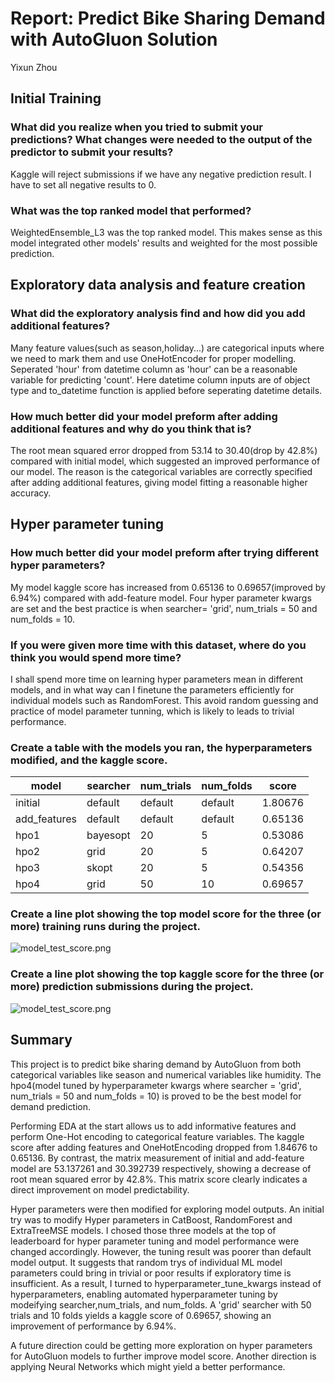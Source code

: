# Report: Predict Bike Sharing Demand with AutoGluon Solution
Yixun Zhou

## Initial Training
### What did you realize when you tried to submit your predictions? What changes were needed to the output of the predictor to submit your results?
Kaggle will reject submissions if we have any negative prediction result. I have to set all negative results to 0. 

### What was the top ranked model that performed?
WeightedEnsemble_L3 was the top ranked model. This makes sense as this model integrated other models' results and weighted for the most possible prediction.

## Exploratory data analysis and feature creation
### What did the exploratory analysis find and how did you add additional features?
Many feature values(such as season,holiday...) are categorical inputs where we need to mark them and use OneHotEncoder for proper modelling.
Seperated 'hour' from datetime column as 'hour' can be a reasonable variable for predicting 'count'. Here datetime column inputs are of object type and to_datetime function is applied before seperating datetime details.

### How much better did your model preform after adding additional features and why do you think that is?
The root mean squared error dropped from 53.14 to 30.40(drop by 42.8%) compared with initial model, which suggested an improved performance of our model. The reason is the categorical variables are correctly specified after adding additional features, giving model fitting a reasonable higher accuracy.

## Hyper parameter tuning
### How much better did your model preform after trying different hyper parameters?
My model kaggle score has increased from 0.65136 to 0.69657(improved by 6.94%) compared with add-feature model. Four hyper parameter kwargs are set and the best practice is when searcher= 'grid', num_trials = 50 and num_folds = 10. 

### If you were given more time with this dataset, where do you think you would spend more time?
I shall spend more time on learning hyper parameters mean in different models, and in what way can I finetune the parameters efficiently for individual models such as RandomForest. This avoid random guessing and practice of model parameter tunning, which is likely to leads to trivial performance.

### Create a table with the models you ran, the hyperparameters modified, and the kaggle score.
|model|searcher|num_trials|num_folds|score|
|-----|--------------|---------------|---------------|-----|
|initial|default|default|default|1.80676 |
|add_features|default|default|default|0.65136|
|hpo1|bayesopt|20|5|0.53086|
|hpo2|grid|20|5|0.64207|
|hpo3|skopt|20|5|0.54356|
|hpo4|grid|50|10|0.69657|

### Create a line plot showing the top model score for the three (or more) training runs during the project.

![model_test_score.png](img/model_eval_matrix.png)

### Create a line plot showing the top kaggle score for the three (or more) prediction submissions during the project.

![model_test_score.png](img/model_test_score.png)

## Summary
This project is to predict bike sharing demand by AutoGluon from both categorical variables like season and numerical variables like humidity. The hpo4(model tuned by hyperparameter kwargs where searcher = 'grid', num_trials = 50 and num_folds = 10) is proved to be the best model for demand prediction. 

Performing EDA at the start allows us to add informative features and perform One-Hot encoding to categorical feature variables. The kaggle score after adding features and OneHotEncoding dropped from 1.84676 to 0.65136. By contrast, the matrix measurement of initial and add-feature model are 53.137261 and 30.392739 respectively, showing a decrease of root mean squared error by 42.8%. This matrix score clearly indicates a direct improvement on model predictability. 

Hyper parameters were then modified for exploring model outputs. An initial try was to modify Hyper parameters in CatBoost, RandomForest and ExtraTreeMSE models. I chosed those three models at the top of leaderboard for hyper parameter tuning and model performance were changed accordingly. However, the tuning result was poorer than default model output. It suggests that random trys of individual ML model parameters could bring in trivial or poor results if exploratory time is insufficient. As a result, I turned to hyperparameter_tune_kwargs instead of hyperparameters, enabling automated hyperparameter tuning by modeifying searcher,num_trials, and num_folds. A 'grid' searcher with 50 trials and 10 folds yields a kaggle score of 0.69657, showing an improvement of performance by 6.94%. 

A future direction could be getting more exploration on hyper parameters for AutoGluon models to further improve model score. Another direction is applying Neural Networks which might yield a better performance.
